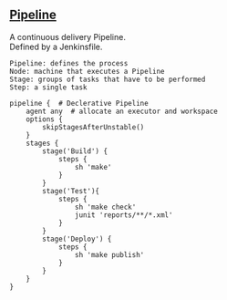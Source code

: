 ## [Pipeline](https://jenkins.io/doc/book/pipeline/)

A continuous delivery Pipeline.  
Defined by a Jenkinsfile.  

```
Pipeline: defines the process
Node: machine that executes a Pipeline
Stage: groups of tasks that have to be performed
Step: a single task
```

```
pipeline {  # Declerative Pipeline
    agent any  # allocate an executor and workspace
    options {
        skipStagesAfterUnstable()
    }
    stages {
        stage('Build') {
            steps {
                sh 'make'
            }
        }
        stage('Test'){
            steps {
                sh 'make check'
                junit 'reports/**/*.xml'
            }
        }
        stage('Deploy') {
            steps {
                sh 'make publish'
            }
        }
    }
}
```
